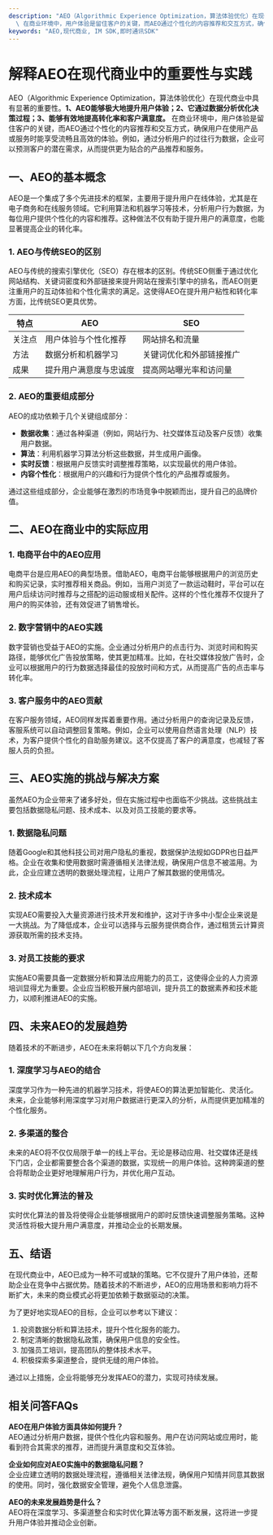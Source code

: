 ```yaml
---
description: "AEO（Algorithmic Experience Optimization，算法体验优化）在现代商业中具有显著的重要性。**1、AEO能够极大地提升用户体验；2、它通过数据分析优化决策过程；3、能够有效地提高转化率和客户满意度。**\
  \ 在商业环境中，用户体验是留住客户的关键，而AEO通过个性化的内容推荐和交互方式，确保用户在使用产品或服务时能享受流畅且高效的体验。例如，通过分析用户的过往行为数据，企业可以预测客户的潜在需求，从而提供更为贴合的产品推荐和服务。"
keywords: "AEO,现代商业, IM SDK,即时通讯SDK"
---
```

# 解释AEO在现代商业中的重要性与实践

AEO（Algorithmic Experience Optimization，算法体验优化）在现代商业中具有显著的重要性。**1、AEO能够极大地提升用户体验；2、它通过数据分析优化决策过程；3、能够有效地提高转化率和客户满意度。** 在商业环境中，用户体验是留住客户的关键，而AEO通过个性化的内容推荐和交互方式，确保用户在使用产品或服务时能享受流畅且高效的体验。例如，通过分析用户的过往行为数据，企业可以预测客户的潜在需求，从而提供更为贴合的产品推荐和服务。

## **一、AEO的基本概念**

AEO是一个集成了多个先进技术的框架，主要用于提升用户在线体验，尤其是在电子商务和在线服务领域。它利用算法和机器学习等技术，分析用户行为数据，为每位用户提供个性化的内容和推荐。这种做法不仅有助于提升用户的满意度，也能显著提高企业的转化率。

### **1. AEO与传统SEO的区别**

AEO与传统的搜索引擎优化（SEO）存在根本的区别。传统SEO侧重于通过优化网站结构、关键词密度和外部链接来提升网站在搜索引擎中的排名，而AEO则更注重用户的互动体验和个性化需求的满足。这使得AEO在提升用户粘性和转化率方面，比传统SEO更具优势。

| 特点      | AEO                           | SEO                                       |
|-----------|-------------------------------|-------------------------------------------|
| 关注点    | 用户体验与个性化推荐        | 网站排名和流量                            |
| 方法      | 数据分析和机器学习          | 关键词优化和外部链接推广                  |
| 成果      | 提升用户满意度与忠诚度      | 提高网站曝光率和访问量                    |

### **2. AEO的重要组成部分**

AEO的成功依赖于几个关键组成部分：

- **数据收集**：通过各种渠道（例如，网站行为、社交媒体互动及客户反馈）收集用户数据。
- **算法**：利用机器学习算法分析这些数据，并生成用户画像。
- **实时反馈**：根据用户反馈实时调整推荐策略，以实现最优的用户体验。
- **内容个性化**：根据用户的兴趣和行为提供个性化的产品推荐或服务。

通过这些组成部分，企业能够在激烈的市场竞争中脱颖而出，提升自己的品牌价值。

## **二、AEO在商业中的实际应用**

### **1. 电商平台中的AEO应用**

电商平台是应用AEO的典型场景。借助AEO，电商平台能够根据用户的浏览历史和购买记录，实时推荐相关商品。例如，当用户浏览了一款运动鞋时，平台可以在用户后续访问时推荐与之搭配的运动服或相关配件。这样的个性化推荐不仅提升了用户的购买体验，还有效促进了销售增长。

### **2. 数字营销中的AEO实践**

数字营销也受益于AEO的实施。企业通过分析用户的点击行为、浏览时间和购买路径，能够优化广告投放策略，使其更加精准。比如，在社交媒体投放广告时，企业可以根据用户的行为数据选择最佳的投放时间和方式，从而提高广告的点击率与转化率。

### **3. 客户服务中的AEO贡献**

在客户服务领域，AEO同样发挥着重要作用。通过分析用户的查询记录及反馈，客服系统可以自动调整回复策略。例如，企业可以使用自然语言处理（NLP）技术，为客户提供个性化的自助服务建议。这不仅提高了客户的满意度，也减轻了客服人员的负担。

## **三、AEO实施的挑战与解决方案**

虽然AEO为企业带来了诸多好处，但在实施过程中也面临不少挑战。这些挑战主要包括数据隐私问题、技术成本、以及对员工技能的要求等。

### **1. 数据隐私问题**

随着Google和其他科技公司对用户隐私的重视，数据保护法规如GDPR也日益严格。企业在收集和使用数据时需遵循相关法律法规，确保用户信息不被滥用。为此，企业应建立透明的数据处理流程，让用户了解其数据的使用情况。

### **2. 技术成本**

实现AEO需要投入大量资源进行技术开发和维护，这对于许多中小型企业来说是一大挑战。为了降低成本，企业可以选择与云服务提供商合作，通过租赁云计算资源获取所需的技术支持。

### **3. 对员工技能的要求**

实施AEO需要具备一定数据分析和算法应用能力的员工，这使得企业的人力资源培训显得尤为重要。企业应当积极开展内部培训，提升员工的数据素养和技术能力，以顺利推进AEO的实施。

## **四、未来AEO的发展趋势**

随着技术的不断进步，AEO在未来将朝以下几个方向发展：

### **1. 深度学习与AEO的结合**

深度学习作为一种先进的机器学习技术，将使AEO的算法更加智能化、灵活化。未来，企业能够利用深度学习对用户数据进行更深入的分析，从而提供更加精准的个性化服务。

### **2. 多渠道的整合**

未来的AEO将不仅仅局限于单一的线上平台。无论是移动应用、社交媒体还是线下门店，企业都需要整合各个渠道的数据，实现统一的用户体验。这种跨渠道的整合将帮助企业更好地理解用户行为，并优化用户互动。

### **3. 实时优化算法的普及**

实时优化算法的普及将使得企业能够根据用户的即时反馈快速调整服务策略。这种灵活性将极大提升用户满意度，并推动企业的长期发展。

## **五、结语**

在现代商业中，AEO已成为一种不可或缺的策略。它不仅提升了用户体验，还帮助企业在竞争中占据优势。随着技术的不断进步，AEO的应用场景和影响力将不断扩大，未来的商业模式必将更加依赖于数据驱动的决策。

为了更好地实现AEO的目标，企业可以参考以下建议：

1. 投资数据分析和算法技术，提升个性化服务的能力。
2. 制定清晰的数据隐私政策，确保用户信息的安全性。
3. 加强员工培训，提高团队的整体技术水平。
4. 积极探索多渠道整合，提供无缝的用户体验。

通过以上措施，企业将能够充分发挥AEO的潜力，实现可持续发展。

## 相关问答FAQs

**AEO在用户体验方面具体如何提升？**  
AEO通过分析用户数据，提供个性化内容和服务。用户在访问网站或应用时，能看到符合其需求的推荐，进而提升满意度和交互体验。

**企业如何应对AEO实施中的数据隐私问题？**  
企业应建立透明的数据处理流程，遵循相关法律法规，确保用户知情并同意其数据的使用。同时，强化数据安全管理，避免个人信息泄露。

**AEO的未来发展趋势是什么？**  
AEO将在深度学习、多渠道整合和实时优化算法等方面不断发展，这将进一步提升用户体验并推动企业创新。
